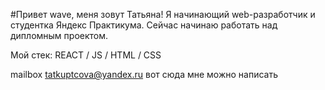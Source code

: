 #Привет wave, меня зовут Татьяна!
Я начинающий web-разработчик и студентка Яндекс Практикума. Сейчас начинаю работать над дипломным проектом.

Мой стек:
REACT / JS / HTML / CSS

mailbox tatkuptcova@yandex.ru вот сюда мне можно написать
